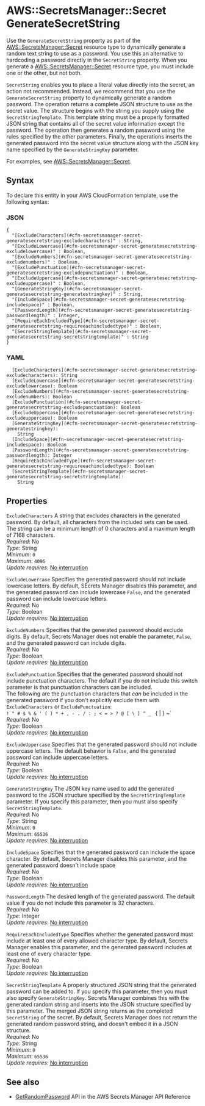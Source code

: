 # AWS::SecretsManager::Secret GenerateSecretString<a name="aws-properties-secretsmanager-secret-generatesecretstring"></a>

Use the `GenerateSecretString` property as part of the [AWS::SecretsManager::Secret](https://docs.aws.amazon.com/AWSCloudFormation/latest/UserGuide/aws-resource-secretsmanager-secret.html) resource type to dynamically generate a random text string to use as a password\. You use this an alternative to hardcoding a password directly in the `SecretString` property\. When you generate a [AWS::SecretsManager::Secret](https://docs.aws.amazon.com/AWSCloudFormation/latest/UserGuide/aws-resource-secretsmanager-secret.html) resource type, you must include one or the other, but not both\.

`SecretString` enables you to place a literal value directly into the secret, an action not recommended\. Instead, we recommend that you use the `GenerateSecretString` property to dynamically generate a random password\. The operation returns a complete JSON structure to use as the secret value\. The structure begins with the string you supply using the `SecretStringTemplate`\. This template string must be a properly formatted JSON string that contains all of the secret value information except the password\. The operation then generates a random password using the rules specified by the other parameters\. Finally, the operations inserts the generated password into the secret value structure along with the JSON key name specified by the `GenerateStringKey` parameter\.

For examples, see [AWS::SecretsManager::Secret](https://docs.aws.amazon.com/AWSCloudFormation/latest/UserGuide/aws-resource-secretsmanager-secret.html)\. 

## Syntax<a name="aws-properties-secretsmanager-secret-generatesecretstring-syntax"></a>

To declare this entity in your AWS CloudFormation template, use the following syntax:

### JSON<a name="aws-properties-secretsmanager-secret-generatesecretstring-syntax.json"></a>

```
{
  "[ExcludeCharacters](#cfn-secretsmanager-secret-generatesecretstring-excludecharacters)" : String,
  "[ExcludeLowercase](#cfn-secretsmanager-secret-generatesecretstring-excludelowercase)" : Boolean,
  "[ExcludeNumbers](#cfn-secretsmanager-secret-generatesecretstring-excludenumbers)" : Boolean,
  "[ExcludePunctuation](#cfn-secretsmanager-secret-generatesecretstring-excludepunctuation)" : Boolean,
  "[ExcludeUppercase](#cfn-secretsmanager-secret-generatesecretstring-excludeuppercase)" : Boolean,
  "[GenerateStringKey](#cfn-secretsmanager-secret-generatesecretstring-generatestringkey)" : String,
  "[IncludeSpace](#cfn-secretsmanager-secret-generatesecretstring-includespace)" : Boolean,
  "[PasswordLength](#cfn-secretsmanager-secret-generatesecretstring-passwordlength)" : Integer,
  "[RequireEachIncludedType](#cfn-secretsmanager-secret-generatesecretstring-requireeachincludedtype)" : Boolean,
  "[SecretStringTemplate](#cfn-secretsmanager-secret-generatesecretstring-secretstringtemplate)" : String
}
```

### YAML<a name="aws-properties-secretsmanager-secret-generatesecretstring-syntax.yaml"></a>

```
  [ExcludeCharacters](#cfn-secretsmanager-secret-generatesecretstring-excludecharacters): String
  [ExcludeLowercase](#cfn-secretsmanager-secret-generatesecretstring-excludelowercase): Boolean
  [ExcludeNumbers](#cfn-secretsmanager-secret-generatesecretstring-excludenumbers): Boolean
  [ExcludePunctuation](#cfn-secretsmanager-secret-generatesecretstring-excludepunctuation): Boolean
  [ExcludeUppercase](#cfn-secretsmanager-secret-generatesecretstring-excludeuppercase): Boolean
  [GenerateStringKey](#cfn-secretsmanager-secret-generatesecretstring-generatestringkey): 
    String
  [IncludeSpace](#cfn-secretsmanager-secret-generatesecretstring-includespace): Boolean
  [PasswordLength](#cfn-secretsmanager-secret-generatesecretstring-passwordlength): Integer
  [RequireEachIncludedType](#cfn-secretsmanager-secret-generatesecretstring-requireeachincludedtype): Boolean
  [SecretStringTemplate](#cfn-secretsmanager-secret-generatesecretstring-secretstringtemplate): 
    String
```

## Properties<a name="aws-properties-secretsmanager-secret-generatesecretstring-properties"></a>

`ExcludeCharacters`  <a name="cfn-secretsmanager-secret-generatesecretstring-excludecharacters"></a>
A string that excludes characters in the generated password\. By default, all characters from the included sets can be used\. The string can be a minimum length of 0 characters and a maximum length of 7168 characters\.  
*Required*: No  
*Type*: String  
*Minimum*: `0`  
*Maximum*: `4096`  
*Update requires*: [No interruption](https://docs.aws.amazon.com/AWSCloudFormation/latest/UserGuide/using-cfn-updating-stacks-update-behaviors.html#update-no-interrupt)

`ExcludeLowercase`  <a name="cfn-secretsmanager-secret-generatesecretstring-excludelowercase"></a>
Specifies the generated password should not include lowercase letters\. By default, SEcrets Manager disables this parameter, and the generated password can include lowercase `False`, and the generated password can include lowercase letters\.  
*Required*: No  
*Type*: Boolean  
*Update requires*: [No interruption](https://docs.aws.amazon.com/AWSCloudFormation/latest/UserGuide/using-cfn-updating-stacks-update-behaviors.html#update-no-interrupt)

`ExcludeNumbers`  <a name="cfn-secretsmanager-secret-generatesecretstring-excludenumbers"></a>
Specifies that the generated password should exclude digits\. By default, Secrets Manager does not enable the parameter, `False`, and the generated password can include digits\.  
*Required*: No  
*Type*: Boolean  
*Update requires*: [No interruption](https://docs.aws.amazon.com/AWSCloudFormation/latest/UserGuide/using-cfn-updating-stacks-update-behaviors.html#update-no-interrupt)

`ExcludePunctuation`  <a name="cfn-secretsmanager-secret-generatesecretstring-excludepunctuation"></a>
Specifies that the generated password should not include punctuation characters\. The default if you do not include this switch parameter is that punctuation characters can be included\.  
The following are the punctuation characters that *can* be included in the generated password if you don't explicitly exclude them with `ExcludeCharacters` or `ExcludePunctuation`:  
 `! " # $ % & ' ( ) * + , - . / : ; < = > ? @ [ \ ] ^ _ ` { | } ~`   
*Required*: No  
*Type*: Boolean  
*Update requires*: [No interruption](https://docs.aws.amazon.com/AWSCloudFormation/latest/UserGuide/using-cfn-updating-stacks-update-behaviors.html#update-no-interrupt)

`ExcludeUppercase`  <a name="cfn-secretsmanager-secret-generatesecretstring-excludeuppercase"></a>
Specifies that the generated password should not include uppercase letters\. The default behavior is `False`, and the generated password can include uppercase letters\.  
*Required*: No  
*Type*: Boolean  
*Update requires*: [No interruption](https://docs.aws.amazon.com/AWSCloudFormation/latest/UserGuide/using-cfn-updating-stacks-update-behaviors.html#update-no-interrupt)

`GenerateStringKey`  <a name="cfn-secretsmanager-secret-generatesecretstring-generatestringkey"></a>
The JSON key name used to add the generated password to the JSON structure specified by the `SecretStringTemplate` parameter\. If you specify this parameter, then you must also specify `SecretStringTemplate`\.   
*Required*: No  
*Type*: String  
*Minimum*: `0`  
*Maximum*: `65536`  
*Update requires*: [No interruption](https://docs.aws.amazon.com/AWSCloudFormation/latest/UserGuide/using-cfn-updating-stacks-update-behaviors.html#update-no-interrupt)

`IncludeSpace`  <a name="cfn-secretsmanager-secret-generatesecretstring-includespace"></a>
Specifies that the generated password can include the space character\. By default, Secrets Manager disables this parameter, and the generated password doesn't include space   
*Required*: No  
*Type*: Boolean  
*Update requires*: [No interruption](https://docs.aws.amazon.com/AWSCloudFormation/latest/UserGuide/using-cfn-updating-stacks-update-behaviors.html#update-no-interrupt)

`PasswordLength`  <a name="cfn-secretsmanager-secret-generatesecretstring-passwordlength"></a>
The desired length of the generated password\. The default value if you do not include this parameter is 32 characters\.  
*Required*: No  
*Type*: Integer  
*Update requires*: [No interruption](https://docs.aws.amazon.com/AWSCloudFormation/latest/UserGuide/using-cfn-updating-stacks-update-behaviors.html#update-no-interrupt)

`RequireEachIncludedType`  <a name="cfn-secretsmanager-secret-generatesecretstring-requireeachincludedtype"></a>
Specifies whether the generated password must include at least one of every allowed character type\. By default, Secrets Manager enables this parameter, and the generated password includes at least one of every character type\.  
*Required*: No  
*Type*: Boolean  
*Update requires*: [No interruption](https://docs.aws.amazon.com/AWSCloudFormation/latest/UserGuide/using-cfn-updating-stacks-update-behaviors.html#update-no-interrupt)

`SecretStringTemplate`  <a name="cfn-secretsmanager-secret-generatesecretstring-secretstringtemplate"></a>
A properly structured JSON string that the generated password can be added to\. If you specify this parameter, then you must also specify `GenerateStringKey`\. Secrets Manager combines this with the generated random string and inserts into the JSON structure specified by this parameter\. The merged JSON string returns as the completed `SecretString` of the secret\. By default, Secrets Manager does not return the generated random password string, and doesn't embed it in a JSON structure\.  
*Required*: No  
*Type*: String  
*Minimum*: `0`  
*Maximum*: `65536`  
*Update requires*: [No interruption](https://docs.aws.amazon.com/AWSCloudFormation/latest/UserGuide/using-cfn-updating-stacks-update-behaviors.html#update-no-interrupt)

## See also<a name="aws-properties-secretsmanager-secret-generatesecretstring--seealso"></a>
+  [GetRandomPassword](https://docs.aws.amazon.com/secretsmanager/latest/apireference/API_GetRandomPassword.html) API in the AWS Secrets Manager API Reference